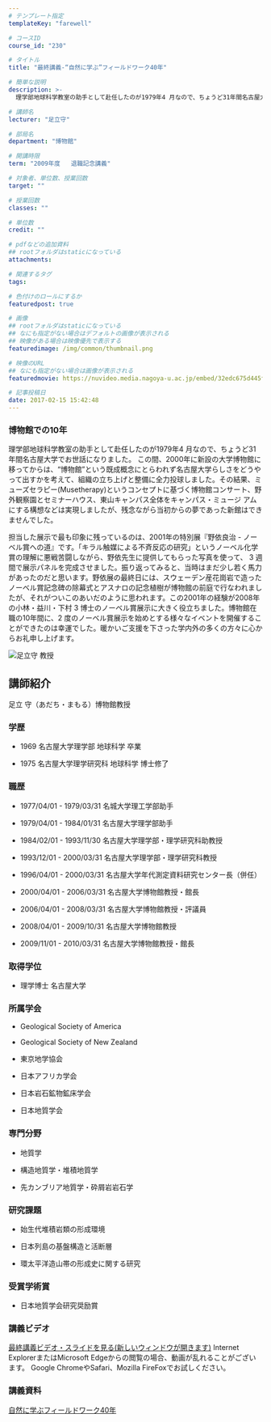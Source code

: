 ```yaml
---
# テンプレート指定
templateKey: "farewell"

# コースID
course_id: "230"

# タイトル
title: "最終講義-“自然に学ぶ”フィールドワーク40年"

# 簡単な説明
description: >-
  理学部地球科学教室の助手として赴任したのが1979年4 月なので、ちょうど31年間名古屋大学でお世話になりました。 この間、2000年に新設の大学博物館に移ってからは、&ldquo;博物館&r...

# 講師名
lecturer: "足立守"

# 部局名
department: "博物館"

# 開講時限
term: "2009年度	退職記念講義"

# 対象者、単位数、授業回数
target: ""

# 授業回数
classes: ""

# 単位数
credit: ""

# pdfなどの追加資料
## rootフォルダはstaticになっている
attachments: 

# 関連するタグ
tags:

# 色付けのロールにするか
featuredpost: true

# 画像
## rootフォルダはstaticになっている
## なにも指定がない場合はデフォルトの画像が表示される
## 映像がある場合は映像優先で表示する
featuredimage: /img/common/thumbnail.png

# 映像のURL
## なにも指定がない場合は画像が表示される
featuredmovie: https://nuvideo.media.nagoya-u.ac.jp/embed/32edc675d445f6046a9a3e252d7c7264a152f6bb

# 記事投稿日
date: 2017-02-15 15:42:48
---
```


### 博物館での10年


理学部地球科学教室の助手として赴任したのが1979年4 月なので、ちょうど31年間名古屋大学でお世話になりました。 この間、2000年に新設の大学博物館に移ってからは、&ldquo;博物館&rdquo;という既成概念にとらわれず名古屋大学らしさをどうやって出すかを考えて、組織の立ち上げと整備に全力投球しました。その結果、ミューズセラピー(Musetherapy)というコンセプトに基づく博物館コンサート、野外観察園とセミナーハウス、東山キャンパス全体をキャンパス・ミュージ アムにする構想などは実現しましたが、残念ながら当初からの夢であった新館はできませんでした。

担当した展示で最も印象に残っているのは、2001年の特別展『野依良治 - ノーベル賞への道』です。「キラル触媒による不斉反応の研究」というノーベル化学賞の理解に悪戦苦闘しながら、野依先生に提供してもらった写真を使って、 3 週 間で展示パネルを完成させました。振り返ってみると、当時はまだ少し若く馬力があったのだと思います。野依展の最終日には、スウェーデン産花崗岩で造ったノーベル賞記念碑の除幕式とアスナロの記念植樹が博物館の前庭で行なわれましたが、それがついこのあいだのように思われます。この2001年の経験が2008年の小林・益川・下村 3 博士のノーベル賞展示に大きく役立ちました。博物館在職の10年間に、2 度のノーベル賞展示を始めとする様々なイベントを開催することができたのは幸運でした。暖かいご支援を下さった学内外の多くの方々に心からお礼申し上げます。


![足立守 教授](/files/230/adachi.jpg) 

## 講師紹介


足立 守（あだち・まもる）博物館教授


### 学歴



* 1969 名古屋大学理学部 地球科学 卒業

* 1975 名古屋大学理学研究科 地球科学 博士修了


### 職歴



* 1977/04/01 - 1979/03/31 名城大学理工学部助手

* 1979/04/01 - 1984/01/31 名古屋大学理学部助手

* 1984/02/01 - 1993/11/30 名古屋大学理学部・理学研究科助教授

* 1993/12/01 - 2000/03/31 名古屋大学理学部・理学研究科教授

* 1996/04/01 - 2000/03/31 名古屋大学年代測定資料研究センター長（併任）

* 2000/04/01 - 2006/03/31 名古屋大学博物館教授・館長

* 2006/04/01 - 2008/03/31 名古屋大学博物館教授・評議員

* 2008/04/01 - 2009/10/31 名古屋大学博物館教授

* 2009/11/01 - 2010/03/31 名古屋大学博物館教授・館長


### 取得学位



* 理学博士 名古屋大学


### 所属学会




* Geological Society of America


* Geological Society of New Zealand

* 東京地学協会

* 日本アフリカ学会

* 日本岩石鉱物鉱床学会

* 日本地質学会


### 専門分野



* 地質学

* 構造地質学・堆積地質学

* 先カンブリア地質学・砕屑岩岩石学


### 研究課題



* 始生代堆積岩類の形成環境

* 日本列島の基盤構造と活断層

* 環太平洋造山帯の形成史に関する研究


### 受賞学術賞


* 日本地質学会研究奨励賞


### 講義ビデオ


[最終講義ビデオ・スライドを見る(新しいウィンドウが開きます)](https://nuvideo.media.nagoya-u.ac.jp/embed/91e03e4702c29980977ea814f5ebba99a9cc68e7)
Internet ExplorerまたはMicrosoft Edgeからの閲覧の場合、動画が乱れることがございます。
Google ChromeやSafari、Mozilla FireFoxでお試しください。


### 講義資料


[自然に学ぶフィールドワーク40年](/files/230/adachi_fw40.pdf) 

